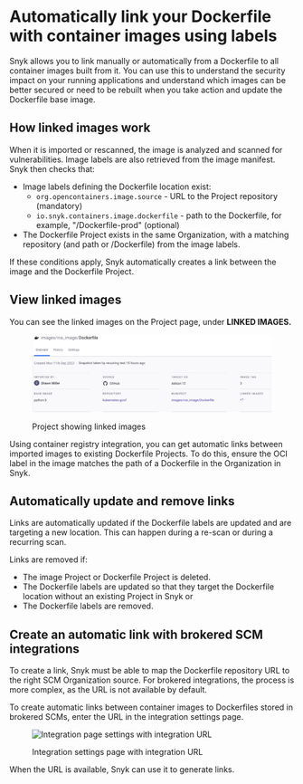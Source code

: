 # Automatically link your Dockerfile with container images using labels

Snyk allows you to link manually or automatically from a Dockerfile to all container images built from it. You can use this to understand the security impact on your running applications and understand which images can be better secured or need to be rebuilt when you take action and update the Dockerfile base image.

## How linked images work

When it is imported or rescanned, the image is analyzed and scanned for vulnerabilities. Image labels are also retrieved from the image manifest. Snyk then checks that:

* Image labels defining the Dockerfile location exist:
  * `org.opencontainers.image.source` - URL to the Project repository (mandatory)
  * `io.snyk.containers.image.dockerfile` - path to the Dockerfile, for example,  "/Dockerfile-prod" (optional)
* The Dockerfile Project exists in the same Organization, with a matching repository (and path or /Dockerfile) from the image labels.

If these conditions apply, Snyk automatically creates a link between the image and the Dockerfile Project.

## View linked images

You can see the linked images on the Project page, under **LINKED IMAGES.**&#x20;

<figure><img src="../../../.gitbook/assets/container_project_dockerfile_linked_images.png" alt=""><figcaption><p>Project showing linked images</p></figcaption></figure>

Using container registry integration, you can get automatic links between imported images to existing Dockerfile Projects. To do this, ensure the OCI label in the image matches the path of a Dockerfile in the Organization in Snyk.

## Automatically update and remove links

Links are automatically updated if the Dockerfile labels are updated and are targeting a new location. This can happen during a re-scan or during a recurring scan.

Links are removed if:

* The image Project or Dockerfile Project is deleted.
* The Dockerfile labels are updated so that they target the Dockerfile location without an existing Project in Snyk or
* The Dockerfile labels are removed.

## Create an automatic link with brokered SCM integrations

To create a link, Snyk must be able to map the Dockerfile repository URL to the right SCM Organization source. For brokered integrations, the process is more complex, as the URL is not available by default.

To create automatic links between container images to Dockerfiles stored in brokered SCMs, enter the URL in the integration settings page.

<figure><img src="../../../.gitbook/assets/mceclip0-4-.png" alt="Integration page settings with integration URL"><figcaption><p>Integration settings page with integration URL</p></figcaption></figure>

When the URL is available, Snyk can use it to generate links.
